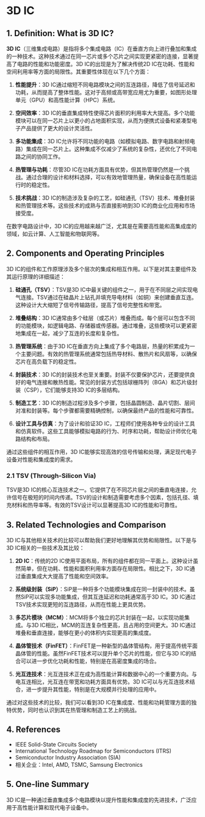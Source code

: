# 3D IC

## 1. Definition: What is **3D IC**?
**3D IC**（三维集成电路）是指将多个集成电路（IC）在垂直方向上进行叠加和集成的一种技术。这种技术通过在同一芯片或多个芯片之间实现更紧密的连接，显著提高了电路的性能和功能密度。3D IC的出现是为了解决传统2D IC在功耗、性能和空间利用率等方面的局限性。其重要性体现在以下几个方面：

1. **性能提升**：3D IC通过缩短不同电路模块之间的互连路径，降低了信号延迟和功耗，从而提高了整体性能。这对于高频或高带宽应用尤为重要，如图形处理单元（GPU）和高性能计算（HPC）系统。

2. **空间效率**：3D IC的垂直集成特性使得芯片面积的利用率大大提高。多个功能模块可以在同一芯片上以更小的占地面积实现，从而为便携式设备和紧凑型电子产品提供了更大的设计灵活性。

3. **多功能集成**：3D IC允许将不同功能的电路（如模拟电路、数字电路和射频电路）集成在同一芯片上。这种集成不仅减少了系统的复杂性，还优化了不同电路之间的协同工作。

4. **热管理与功耗**：尽管3D IC在功耗方面具有优势，但其热管理仍然是一个挑战。通过合理的设计和材料选择，可以有效地管理热量，确保设备在高性能运行时的稳定性。

5. **技术挑战**：3D IC的制造涉及复杂的工艺，如硅通孔（TSV）技术、堆叠封装和热管理技术等。这些技术的成熟与否直接影响到3D IC的商业化应用和市场接受度。

在数字电路设计中，3D IC的应用越来越广泛，尤其是在需要高性能和高集成度的领域，如云计算、人工智能和物联网等。

## 2. Components and Operating Principles
3D IC的组件和工作原理涉及多个层次的集成和相互作用。以下是对其主要组件及其运行原理的详细描述：

1. **硅通孔（TSV）**：TSV是3D IC中最关键的组件之一，用于在不同层之间实现电气连接。TSV通过在硅晶片上钻孔并填充导电材料（如铜）来创建垂直互连。这种设计大大缩短了信号传输路径，提高了信号完整性和带宽。

2. **堆叠结构**：3D IC通常由多个硅层（或芯片）堆叠而成。每个层可以包含不同的功能模块，如逻辑电路、存储器或传感器。通过堆叠，这些模块可以更紧密地集成在一起，减少了互连的长度和复杂性。

3. **热管理系统**：由于3D IC在垂直方向上集成了多个电路层，热量的积累成为一个主要问题。有效的热管理系统通常包括热导材料、散热片和风扇等，以确保芯片在高负载下的稳定性。

4. **封装技术**：3D IC的封装技术也至关重要。封装不仅要保护芯片，还要提供良好的电气连接和散热性能。常见的封装方式包括球栅阵列（BGA）和芯片级封装（CSP），它们能够支持3D IC的多层结构。

5. **制造工艺**：3D IC的制造过程涉及多个步骤，包括晶圆制造、晶片切割、层间对准和封装等。每个步骤都需要精确控制，以确保最终产品的性能和可靠性。

6. **设计工具与仿真**：为了设计和验证3D IC，工程师们使用各种专业的设计工具和仿真软件。这些工具能够模拟电路的行为、时序和功耗，帮助设计师优化电路结构和布局。

通过这些组件的相互作用，3D IC能够实现高效的信号传输和处理，满足现代电子设备对性能和集成度的需求。

### 2.1 TSV (Through-Silicon Via)
TSV是3D IC的核心互连技术之一。它提供了在不同芯片层之间的垂直电连接，允许信号在极短的时间内传递。TSV的设计和制造需要考虑多个因素，包括孔径、填充材料和热导率等。有效的TSV设计可以显著提高3D IC的性能和可靠性。

## 3. Related Technologies and Comparison
3D IC与其他相关技术的比较可以帮助我们更好地理解其优势和局限性。以下是与3D IC相关的一些技术及其比较：

1. **2D IC**：传统的2D IC使用平面布局，所有的组件都在同一平面上。这种设计虽然简单，但在功耗、性能和面积利用率方面存在局限性。相比之下，3D IC通过垂直集成大大提高了性能和空间效率。

2. **系统级封装（SiP）**：SiP是一种将多个功能模块集成在同一封装中的技术。虽然SiP可以实现多功能集成，但其互连延迟和功耗通常高于3D IC。3D IC通过TSV技术实现更短的互连路径，从而在性能上更具优势。

3. **多芯片模块（MCM）**：MCM将多个独立的芯片封装在一起，以实现功能集成。与3D IC相比，MCM的互连复杂性更高，且占用的空间更大。3D IC通过堆叠和垂直连接，能够在更小的体积内实现更高的集成度。

4. **晶体管技术（FinFET）**：FinFET是一种新型的晶体管结构，用于提高传统平面晶体管的性能。虽然FinFET技术可以提升单个芯片的性能，但它与3D IC的结合可以进一步优化功耗和性能，特别是在高密度集成的场合。

5. **光互连技术**：光互连技术正在成为高性能计算和数据中心的一个重要方向。与电互连相比，光互连在带宽和功耗方面具有优势。3D IC可以与光互连技术结合，进一步提升其性能，特别是在大规模并行处理的应用中。

通过对这些技术的比较，我们可以看到3D IC在集成度、性能和功耗管理方面的独特优势，同时也认识到其在热管理和制造工艺上的挑战。

## 4. References
- IEEE Solid-State Circuits Society
- International Technology Roadmap for Semiconductors (ITRS)
- Semiconductor Industry Association (SIA)
- 相关企业：Intel, AMD, TSMC, Samsung Electronics

## 5. One-line Summary
3D IC是一种通过垂直集成多个电路模块以提升性能和集成度的先进技术，广泛应用于高性能计算和现代电子设备中。
